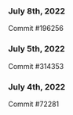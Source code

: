 ### July 8th, 2022

Commit #196256

### July 5th, 2022

Commit #314353


### July 4th, 2022

Commit #72281
